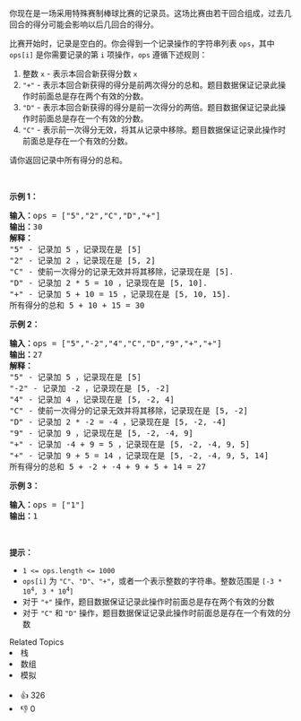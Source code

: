 <p>你现在是一场采用特殊赛制棒球比赛的记录员。这场比赛由若干回合组成，过去几回合的得分可能会影响以后几回合的得分。</p>

<p>比赛开始时，记录是空白的。你会得到一个记录操作的字符串列表 <code>ops</code>，其中 <code>ops[i]</code> 是你需要记录的第 <code>i</code> 项操作，<code>ops</code> 遵循下述规则：</p>

<ol> 
 <li>整数 <code>x</code> - 表示本回合新获得分数 <code>x</code></li> 
 <li><code>"+"</code> - 表示本回合新获得的得分是前两次得分的总和。题目数据保证记录此操作时前面总是存在两个有效的分数。</li> 
 <li><code>"D"</code> - 表示本回合新获得的得分是前一次得分的两倍。题目数据保证记录此操作时前面总是存在一个有效的分数。</li> 
 <li><code>"C"</code> - 表示前一次得分无效，将其从记录中移除。题目数据保证记录此操作时前面总是存在一个有效的分数。</li> 
</ol>

<p>请你返回记录中所有得分的总和。</p>

<p>&nbsp;</p>

<p><strong>示例 1：</strong></p>

<pre>
<strong>输入：</strong>ops = ["5","2","C","D","+"]
<strong>输出：</strong>30
<strong>解释：</strong>
"5" - 记录加 5 ，记录现在是 [5]
"2" - 记录加 2 ，记录现在是 [5, 2]
"C" - 使前一次得分的记录无效并将其移除，记录现在是 [5].
"D" - 记录加 2 * 5 = 10 ，记录现在是 [5, 10].
"+" - 记录加 5 + 10 = 15 ，记录现在是 [5, 10, 15].
所有得分的总和 5 + 10 + 15 = 30
</pre>

<p><strong>示例 2：</strong></p>

<pre>
<strong>输入：</strong>ops = ["5","-2","4","C","D","9","+","+"]
<strong>输出：</strong>27
<strong>解释：</strong>
"5" - 记录加 5 ，记录现在是 [5]
"-2" - 记录加 -2 ，记录现在是 [5, -2]
"4" - 记录加 4 ，记录现在是 [5, -2, 4]
"C" - 使前一次得分的记录无效并将其移除，记录现在是 [5, -2]
"D" - 记录加 2 * -2 = -4 ，记录现在是 [5, -2, -4]
"9" - 记录加 9 ，记录现在是 [5, -2, -4, 9]
"+" - 记录加 -4 + 9 = 5 ，记录现在是 [5, -2, -4, 9, 5]
"+" - 记录加 9 + 5 = 14 ，记录现在是 [5, -2, -4, 9, 5, 14]
所有得分的总和 5 + -2 + -4 + 9 + 5 + 14 = 27
</pre>

<p><strong>示例 3：</strong></p>

<pre>
<strong>输入：</strong>ops = ["1"]
<strong>输出：</strong>1
</pre>

<p>&nbsp;</p>

<p><strong>提示：</strong></p>

<ul> 
 <li><code>1 &lt;= ops.length &lt;= 1000</code></li> 
 <li><code>ops[i]</code> 为 <code>"C"</code>、<code>"D"</code>、<code>"+"</code>，或者一个表示整数的字符串。整数范围是 <code>[-3 * 10<sup>4</sup>, 3 * 10<sup>4</sup>]</code></li> 
 <li>对于 <code>"+"</code> 操作，题目数据保证记录此操作时前面总是存在两个有效的分数</li> 
 <li>对于 <code>"C"</code> 和 <code>"D"</code> 操作，题目数据保证记录此操作时前面总是存在一个有效的分数</li> 
</ul>

<div><div>Related Topics</div><div><li>栈</li><li>数组</li><li>模拟</li></div></div><br><div><li>👍 326</li><li>👎 0</li></div>